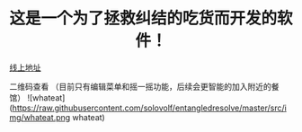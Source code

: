 <h1 style="text-align:center;">这是一个为了拯救纠结的吃货而开发的软件！</h1>

[线上地址](http://www.whateat.cn)

二维码查看
（目前只有编辑菜单和摇一摇功能，后续会更智能的加入附近的餐馆）
![whateat](https://raw.githubusercontent.com/solovolf/entangledresolve/master/src/img/whateat.png whateat)
